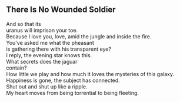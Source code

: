 There Is No Wounded Soldier
---------------------------
And so that its  
uranus will imprison your toe.  
Because I love you, love, amid the jungle and inside the fire.  
You've asked me what the pheasant  
is gathering there with his transparent eye?  
I reply, the evening star knows this.  
What secrets does the jaguar  
contain?  
How little we play and how much it loves the mysteries of this galaxy.  
Happiness is gone, the subject has connected.  
Shut out and shut up like a ripple.  
My heart moves from being torrential to being fleeting.  
